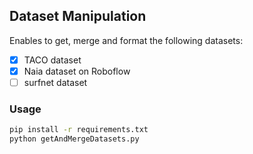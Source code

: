 ## Dataset Manipulation

Enables to get, merge and format the following datasets:
 - [x] TACO dataset
 - [x] Naia dataset on Roboflow
 - [ ] surfnet dataset

 ### Usage

 ```bash
 pip install -r requirements.txt
 python getAndMergeDatasets.py
 ```